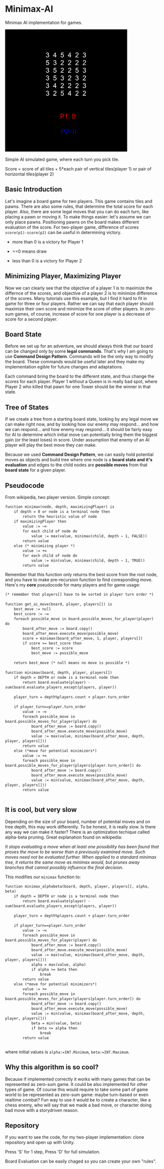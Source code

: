 # Minimax-AI

Minimax AI implementation for games.

![](ai_example.gif)

Simple AI simulated game, where each turn you pick tile.

Score = score of all tiles + 5*each pair of vertical tiles(player 1) or pair of horizontal tiles(player 2)

## Basic Introduction
Let's imagine a board game for two players. This game contains tiles and pawns. There are also some rules, that determine the total score for each player.
Also, there are some legal moves that you can do each turn, like placing a pawn or moving it. To make things easier: let's assume we can only place pawns.
Positioning pawns on the board makes different evaluation of the score. For two-player game, difference of scores `score(p1)-score(p2)` can be useful in determining victory.

- more than 0 is a victory for Player 1

- ==0 means draw

- less than 0 is a victory for Player 2


## Minimizing Player, Maximizing Player

Now we can clearly see that the objective of a player 1 is to maximize the differnce of the scores, and objective of a player 2 is to minimize difference of the scores. Many tutorials use this example, but I find it hard to fit in game for three or four players. Rather we can say that each player should maximize their own score and minimize the score of other players. In zero-sum games, of course, increase of score for one player is a decrease of score for a second player.

## Board State

Before we set up for an adventure, we should always think that our board can be changed only by some **legal commands**. That's why I am going to use **Command Design Pattern**. Commands will be the only way to modify the board. These commands would be useful later and they make my implementation egible for future changes and adaptations.

Each command bring the board to the different state, and thus change the scores for each player. 
Player 1 without a Queen is in really bad spot, where Player 2 who killed that pawn for one Tower should be the winner in that state.

## Tree of States

If we create a tree from a starting board state, looking by any legal move we can make right now, and by looking how our enemy may respond... and how we can respond... and how enemy may respond... it should be fairly easy for AI to determine which initial move can potentially bring them the biggest gain (or the least loses) in score. Under assumption that enemy of an AI player will play the best move they can make. 

Because we used **Command Design Pattern**, we can easily hold potential moves as objects and build tree where one node is a **board state and it's evaluation** and edges to the child nodes are **possible moves** from that **board state** for a given player.

## Pseudocode

From wikipedia, two player version. Simple concept:

```
function minimax(node, depth, maximizingPlayer) is
    if depth = 0 or node is a terminal node then
        return the heuristic value of node
    if maximizingPlayer then
        value := −∞
        for each child of node do
            value := max(value, minimax(child, depth − 1, FALSE))
        return value
    else (* minimizing player *)
        value := +∞
        for each child of node do
            value := min(value, minimax(child, depth − 1, TRUE))
        return value
```
Remember that this function only returns the best score from the root node, and you have to make pre-recursion function to find coresponding move.
Here's my **core** pseudocode for many players and for game usage:

```
(* remember that players[] have to be sorted in player turn order *)

function get_ai_move(board, player, players[]) is
    best_move := null
    best_score := −∞
    foreach possible_move in board.possible_moves_for_player(player) do
        board_after_move := board.copy()
        board_after_move.execute_move(possible_move)
        score = minimax(board_after_move, 1, player, players[])
        if score >= best_score then
            best_score := score
            best_move := possible_move
            
    return best_move (* null means no move is possible *)
    
function minimax(board, depth, player, players[])
    if depth = DEPTH or node is a terminal node then
        return board.evaluate(player) - sum(board.evaluate_players_except(players, player))
    
    player_turn = depth%players.count + player.turn_order
        
    if player_turn==player.turn_order
        value := −∞
        foreach possible_move in board.possible_moves_for_player(player) do
            board_after_move := board.copy()
            board_after_move.execute_move(possible_move)
            value := max(value, minimax(board_after_move, depth, player, players[]))
        return value
    else (*move for potential minimizers*)
        value := +∞
        foreach possible_move in board.possible_moves_for_player(players[player.turn_order]) do
            board_after_move := board.copy()
            board_after_move.execute_move(possible_move)
            value := min(value, minimax(board_after_move, depth, player, players[]))
        return value
    
```

## It is cool, but very slow

Depending on the size of your board, number of potential moves and on tree depth, this may work differently. To be honest, it is really slow. Is there any way we can make it faster? There is an optimization techique called alpha-beta pruning. Great explanation found on wikipedia:

*It stops evaluating a move when at least one possibility has been found that proves the move to be worse than a previously examined move. Such moves need not be evaluated further. When applied to a standard minimax tree, it returns the same move as minimax would, but prunes away branches that cannot possibly influence the final decision.*

This modifies our `minimax` function to:

```
function minimax_alphabeta(board, depth, player, players[], alpha, beta)
    if depth = DEPTH or node is a terminal node then
        return board.evaluate(player) - sum(board.evaluate_players_except(players, player))
    
    player_turn = depth%players.count + player.turn_order
        
    if player_turn==player.turn_order
        value := −∞
        foreach possible_move in board.possible_moves_for_player(player) do
            board_after_move := board.copy()
            board_after_move.execute_move(possible_move)
            value := max(value, minimax(board_after_move, depth, player, players[]))
            alpha = max(value, alpha)
            if alpha >= beta then
                break
        return value
    else (*move for potential minimizers*)
        value := +∞
        foreach possible_move in board.possible_moves_for_player(players[player.turn_order]) do
            board_after_move := board.copy()
            board_after_move.execute_move(possible_move)
            value := min(value, minimax(board_after_move, depth, player, players[]))
            beta = min(value, beta)
            if beta <= alpha then
                break
        return value
    
```
where initial values is `alpha:=INT.Minimum`, `beta:=INT.Maximum`. 

## Why this algorithm is so cool?

Because if implemented correctly it works with many games that can be represented as zero-sum game. It could be also implemented for other types of game. Of course this would require to take some part of game world to be represented as zero-sum game: maybe turn-based or even realtime combat? Fun way to use it would be to create a character, like a chess enemy, who will say that we made a bad move, or character doing bad move with a storydriven reason. 

## Repository

If you want to see the code, for my two-player implementation: clone repository and open up with Unity. 

Press 'S' for 1 step, Press 'D' for full simulation.

Board Evaluation can be easily chaged so you can create your own "rules".
        
